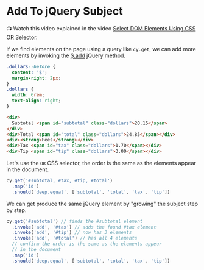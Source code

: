 # Add To jQuery Subject

📺 Watch this video explained in the video [Select DOM Elements Using CSS OR Selector](https://youtu.be/Pn-nGTHiCds).

If we find elements on the page using a query like `cy.get`, we can add more elements by invoking the [$.add](https://api.jquery.com/add/) jQuery method.

<!-- fiddle Expand the jQuery object with new elements -->

```css hide
.dollars::before {
  content: '$';
  margin-right: 2px;
}
.dollars {
  width: 6rem;
  text-align: right;
}
```

```html
<div>
  Subtotal <span id="subtotal" class="dollars">20.15</span>
</div>
<div>Total <span id="total" class="dollars">24.85</span></div>
<div><strong>Fees</strong></div>
<div>Tax <span id="tax" class="dollars">1.70</span></div>
<div>Tip <span id="tip" class="dollars">3.00</span></div>
```

Let's use the `OR` CSS selector, the order is the same as the elements appear in the document.

```js
cy.get('#subtotal, #tax, #tip, #total')
  .map('id')
  .should('deep.equal', ['subtotal', 'total', 'tax', 'tip'])
```

We can get produce the same jQuery element by "growing" the subject step by step.

```js
cy.get('#subtotal') // finds the #subtotal element
  .invoke('add', '#tax') // adds the found #tax element
  .invoke('add', '#tip') // now has 3 elements
  .invoke('add', '#total') // has all 4 elements
  // confirm the order is the same as the elements appear
  // in the document
  .map('id')
  .should('deep.equal', ['subtotal', 'total', 'tax', 'tip'])
```

<!-- fiddle-end -->
